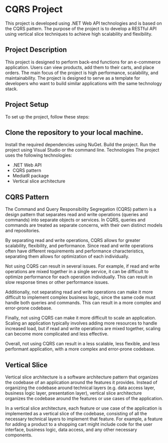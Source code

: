 # CQRS Project

This project is developed using .NET Web API technologies and is based on the CQRS pattern. The purpose of the project is to develop a RESTful API using vertical slice techniques to achieve high scalability and flexibility.

## Project Description
This project is designed to perform back-end functions for an e-commerce application. Users can view products, add them to their carts, and place orders. The main focus of the project is high performance, scalability, and maintainability. The project is designed to serve as a template for developers who want to build similar applications with the same technology stack.

## Project Setup
To set up the project, follow these steps:

## Clone the repository to your local machine.
Install the required dependencies using NuGet.
Build the project.
Run the project using Visual Studio or the command line.
Technologies
The project uses the following technologies:

* .NET Web API
* CQRS pattern
* MediatR package
* Vertical slice architecture

## CQRS Pattern
The Command and Query Responsibility Segregation (CQRS) pattern is a design pattern that separates read and write operations (queries and commands) into separate objects or services. In CQRS, queries and commands are treated as separate concerns, with their own distinct models and repositories.

By separating read and write operations, CQRS allows for greater scalability, flexibility, and performance. Since read and write operations often have different requirements and performance characteristics, separating them allows for optimization of each individually.

Not using CQRS can result in several issues. For example, if read and write operations are mixed together in a single service, it can be difficult to optimize performance for each operation individually. This can result in slow response times or other performance issues.

Additionally, not separating read and write operations can make it more difficult to implement complex business logic, since the same code must handle both queries and commands. This can result in a more complex and error-prone codebase.

Finally, not using CQRS can make it more difficult to scale an application. Scaling an application typically involves adding more resources to handle increased load, but if read and write operations are mixed together, scaling can become more complicated and less effective.

Overall, not using CQRS can result in a less scalable, less flexible, and less performant application, with a more complex and error-prone codebase.

## Vertical Slice
Vertical slice architecture is a software architecture pattern that organizes the codebase of an application around the features it provides. Instead of organizing the codebase around technical layers (e.g. data access layer, business logic layer, presentation layer), vertical slice architecture organizes the codebase around the features or use cases of the application.

In a vertical slice architecture, each feature or use case of the application is implemented as a vertical slice of the codebase, consisting of all the necessary technical layers to implement that feature. For example, a feature for adding a product to a shopping cart might include code for the user interface, business logic, data access, and any other necessary components.
